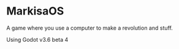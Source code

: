 # MarkisaOS
A game where you use a computer to make a revolution and stuff.

Using Godot v3.6 beta 4